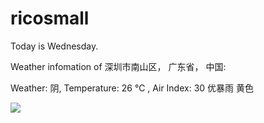 # ricosmall

Today is Wednesday.

Weather infomation of 深圳市南山区， 广东省， 中国: 

Weather: 阴, Temperature: 26 ℃ , Air Index: 30 优暴雨 黄色

<img src="https://github-readme-stats.vercel.app/api?username=ricosmall&show_icons=true" />
